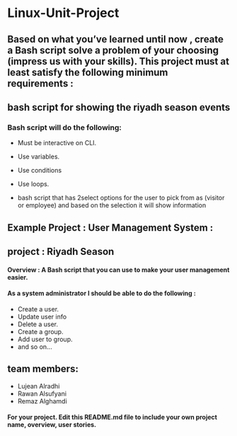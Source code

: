 # Linux-Unit-Project


## Based on what you’ve learned until now , create a Bash script solve a problem of your choosing (impress us with your skills). This project must at least satisfy the following minimum requirements :
## bash script for showing the riyadh season events

### Bash script will do the following:
- Must be interactive on CLI.
- Use variables.
- Use conditions
- Use loops.

- bash script that has 2select options for the user to pick from as (visitor or employee) and based on the selection it will show information

## Example Project :  User Management System :
## project : Riyadh Season

#### Overview : A Bash script that you can use to make your user management easier. 

#### As a system administrator I should be able to do the following :
- Create a user.
- Update user info
- Delete a user.
- Create a group.
- Add user to group.
- and so on...

## team members:
- Lujean Alradhi
- Rawan Alsufyani
- Remaz Alghamdi


#### For your project. Edit this README.md file to include your own project name, overview, user stories.
